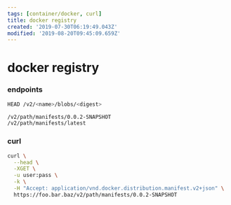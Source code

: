 ```yaml
---
tags: [container/docker, curl]
title: docker registry
created: '2019-07-30T06:19:49.043Z'
modified: '2019-08-20T09:45:09.659Z'
---
```


# docker registry

### endpoints
```sh
HEAD /v2/<name>/blobs/<digest>

/v2/path/manifests/0.0.2-SNAPSHOT
/v2/path/manifests/latest
```

### curl
```sh
curl \
  --head \
  -XGET \
  -u user:pass \
  -k \
  -H "Accept: application/vnd.docker.distribution.manifest.v2+json" \
  https://foo.bar.baz/v2/path/manifests/0.0.2-SNAPSHOT
```



